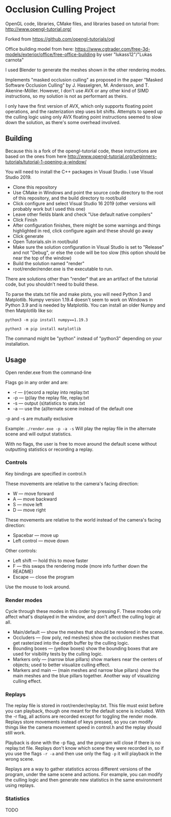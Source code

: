 # Occlusion Culling Project

OpenGL code, libraries, CMake files, and libraries based on tutorial from:
http://www.opengl-tutorial.org/

Forked from
https://github.com/opengl-tutorials/ogl

Office building model from here:
https://www.cgtrader.com/free-3d-models/exterior/office/free-office-building
by user "lukass12"/"Lukas carnota"

I used Blender to generate the meshes shown in the other rendering modes.

Implements "masked occlusion culling" as proposed in the paper "Masked Software Occlusion Culling" by J. Hasselgren, M. Andersson, and T. Akenine-Möller. However, I don't use AVX or any other kind of SIMD instructions, so my solution is not as performant as theirs.

I only have the first version of AVX, which only supports floating point operations, and the rasterization step uses bit shifts. Attempts to speed up the culling logic using only AVX floating point instructions seemed to slow down the solution, as there's some overhead involved.

## Building
Because this is a fork of the opengl-tutorial code, these instructions are based on the ones from here http://www.opengl-tutorial.org/beginners-tutorials/tutorial-1-opening-a-window/

You will need to install the C++ packages in Visual Studio. I use Visual Studio 2019.

* Clone this repository
* Use CMake in Windows and point the source code directory to the root of this repository, and the build directory to root/build
* Click configure and select Visual Studio 16 2019 (other versions will probably work but I used this one)
* Leave other fields blank and check "Use default native compilers"
* Click Finish
* After configuration finishes, there might be some warnings and things highlighted in red, click configure again and these should go away
* Click generate
* Open Tutorials.sln in root/build
* Make sure the solution configuration in Visual Studio is set to "Release" and not "Debug", or else the code will be too slow (this option should be near the top of the window)
* Build the solution named "render"
* root/render/render.exe is the executable to run.

There are solutions other than "render" that are an artifact of the tutorial code, but you shouldn't need to build these.

To parse the stats.txt file and make plots, you will need Python 3 and Matplotlib. 
Numpy version 1.19.4 doesn't seem to work on Windows in Python 3.9 and is needed by Matplotlib. You can install an older Numpy and then Matplotlib like so:

```python3 -m pip install numpy==1.19.3```

```python3 -m pip install matplotlib```

The command might be "python" instead of "python3" depending on your installation.

## Usage
Open render.exe from the command-line

Flags go in any order and are:

* -r — (r)ecord a replay into replay.txt
* -p — (p)lay the replay file, replay.txt
* -s — output (s)tatistics to stats.txt
* -a — use the (a)lternate scene instead of the default one

-p and -s are mutually exclusive

Example: 
```./render.exe -p -a -s```
Will play the replay file in the alternate scene and will output statistics.

With no flags, the user is free to move around the default scene without outputting statistics or recording a replay.

### Controls
Key bindings are specified in control.h

These movements are relative to the camera's facing direction:
* W — move forward
* A — move backward
* S — move left
* D — move right

These movements are relative to the world instead of the camera's facing direction:
* Spacebar — move up
* Left control — move down

Other controls:
* Left shift — hold this to move faster
* F — this swaps the rendering mode (more info further down the README)
* Escape — close the program

Use the mouse to look around.

### Render modes
Cycle through these modes in this order by pressing F. These modes only affect what's displayed in the window, and don't affect the culling logic at all.

* Main/default — show the meshes that should be rendered in the scene.
* Occluders — (low poly, red meshes) show the occlusion meshes that get rasterized into the depth buffer by the culling logic.
* Bounding boxes — (yellow boxes) show the bounding boxes that are used for visibility tests by the culling logic.
* Markers only — (narrow blue pillars) show markers near the centers of objects; used to better visualize culling effect.
* Markers and main — (main meshes and narrow blue pillars) show the main meshes and the blue pillars together. Another way of visualizing culling effect.

### Replays
The replay file is stored in root/render/replay.txt. This file must exist before you can playback, though one meant for the default scene is included. With the -r flag, all actions are recorded except for toggling the render mode. Replays store movements instead of keys pressed, so you can modify things like the camera movement speed in control.h and the replay should still work.

Playback is done with the -p flag, and the program will close if there is no replay.txt file. Replays don't know which scene they were recorded in, so if you use the flags ```-r -a``` and then use only the flag ```-p``` it will playback in the wrong scene.

Replays are a way to gather statistics across different versions of the program, under the same scene and actions. For example, you can modify the culling logic and then generate new statistics in the same environment using replays. 

### Statistics
TODO
